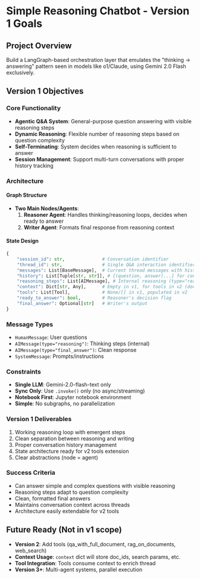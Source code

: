 # Simple Reasoning Chatbot - Version 1 Goals

## Project Overview
Build a LangGraph-based orchestration layer that emulates the "thinking → answering" pattern seen in models like o1/Claude, using Gemini 2.0 Flash exclusively.

## Version 1 Objectives

### Core Functionality
- **Agentic Q&A System**: General-purpose question answering with visible reasoning steps
- **Dynamic Reasoning**: Flexible number of reasoning steps based on question complexity
- **Self-Terminating**: System decides when reasoning is sufficient to answer
- **Session Management**: Support multi-turn conversations with proper history tracking

### Architecture

#### Graph Structure
- **Two Main Nodes/Agents**:
  1. **Reasoner Agent**: Handles thinking/reasoning loops, decides when ready to answer
  2. **Writer Agent**: Formats final response from reasoning context

#### State Design
```python
{
    "session_id": str,              # Conversation identifier
    "thread_id": str,               # Single Q&A interaction identifier
    "messages": List[BaseMessage],  # Current thread messages with history
    "history": List[Tuple[str, str]], # [(question, answer)...] for context
    "reasoning_steps": List[AIMessage], # Internal reasoning (type="reasoning")
    "context": Dict[str, Any],      # Empty in v1, for tools in v2 (doc_ids, etc.)
    "tools": List[Tool],            # None/[] in v1, populated in v2
    "ready_to_answer": bool,        # Reasoner's decision flag
    "final_answer": Optional[str]   # Writer's output
}
```

### Message Types
- `HumanMessage`: User questions
- `AIMessage(type="reasoning")`: Thinking steps (internal)
- `AIMessage(type="final_answer")`: Clean response
- `SystemMessage`: Prompts/instructions

### Constraints
- **Single LLM**: Gemini-2.0-flash-text only
- **Sync Only**: Use `.invoke()` only (no async/streaming)
- **Notebook First**: Jupyter notebook environment
- **Simple**: No subgraphs, no parallelization

### Version 1 Deliverables
1. Working reasoning loop with emergent steps
2. Clean separation between reasoning and writing
3. Proper conversation history management
4. State architecture ready for v2 tools extension
5. Clear abstractions (node = agent)

### Success Criteria
- Can answer simple and complex questions with visible reasoning
- Reasoning steps adapt to question complexity
- Clean, formatted final answers
- Maintains conversation context across threads
- Architecture easily extendable for v2 tools

## Future Ready (Not in v1 scope)
- **Version 2**: Add tools (qa_with_full_document, rag_on_documents, web_search)
- **Context Usage**: `context` dict will store doc_ids, search params, etc.
- **Tool Integration**: Tools consume context to enrich thread
- **Version 3+**: Multi-agent systems, parallel execution